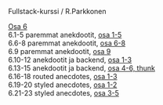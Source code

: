 Fullstack-kurssi / R.Parkkonen

[Osa 6](https://github.com/rparkkon/fullstack/blob/master/osa6)
<BR>
6.1-5 paremmat anekdootit, [osa 1-5](https://github.com/rparkkon/fullstack/blob/master/osa6/redux-anecdotes/src.6.5)
<BR>
6.6-8 paremmat anekdootit, [osa 6-8](https://github.com/rparkkon/fullstack/blob/master/osa6/redux-anecdotes/src.6.8)
<BR>
6.9 paremmat anekdootit, [osa 9](https://github.com/rparkkon/fullstack/blob/master/osa6/redux-anecdotes/src.6.9)
<BR>
6.10-12 anekdootit ja backend, [osa 1-3](https://github.com/rparkkon/fullstack/blob/master/osa6/redux-anecdotes/src.6.12)
<BR>
6.13-15 anekdootit ja backend, [osa 4-6, thunk](https://github.com/rparkkon/fullstack/blob/master/osa6/redux-anecdotes/src.6.15)
<BR>
6.16-18 routed anecdotes, [osa 1-3](https://github.com/rparkkon/fullstack/blob/master/osa6/routed-anecdotes/src/App.6.18.js)
<BR>
6.19-20 styled anecdotes, [osa 1-2](https://github.com/rparkkon/fullstack/blob/master/osa6/routed-anecdotes/src/App.6.20.js)
<BR>
6.21-23 styled anecdotes, [osa 3-5](https://github.com/rparkkon/fullstack/blob/master/osa6/routed-anecdotes/src/App.js)
